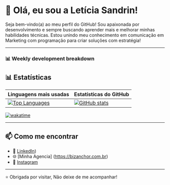 # 👋 Olá, eu sou a Letícia Sandrin!

Seja bem-vindo(a) ao meu perfil do GitHub! Sou apaixonada por desenvolvimento e sempre buscando aprender mais e melhorar minhas habilidades técnicas.
Estou unindo meu conhecimento em comunicação em Marketing com programação para criar soluções com estratégia!

---

### 📊 Weekly development breakdown

<!--START_SECTION:waka-->
<!--END_SECTION:waka-->


## 📊 Estatísticas

| Linguagens mais usadas | Estatísticas do GitHub |
|------------------------|-------------------------|
| [![Top Languages](https://github-readme-stats.vercel.app/api/top-langs/?username=SandrinLet&layout=donut&theme=radical&card_width=330)](https://github.com/anuraghazra/github-readme-stats) | [![GitHub stats](https://github-readme-stats.vercel.app/api?username=SandrinLet&show_icons=true&theme=radical&card_width=350)](https://github.com/anuraghazra/github-readme-stats) |




[![wakatime](https://wakatime.com/badge/user/8103867c-b081-4ac7-9bb7-da8b6194828f.svg)](https://wakatime.com/@8103867c-b081-4ac7-9bb7-da8b6194828f) 


---

## 📫 Como me encontrar

- 💼 [LinkedIn](https://www.linkedin.com/in/let%C3%ADcia-s-ab9b05ba?utm_source=share&utm_campaign=share_via&utm_content=profile&utm_medium=android_app)) 
- 🌐 [Minha Agencia] (https://bizanchor.com.br)
- 📸 [Instagram](https://www.instagram.com/sandrinleticia?igsh=MXQxa2FudTJ2NGM3eA==) 

---

⭐️ Obrigada por visitar, Não deixe de me acompanhar!
